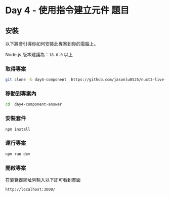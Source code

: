 
# Day 4 - 使用指令建立元件 題目

## 安裝

以下將會引導你如何安裝此專案到你的電腦上。

Node.js 版本建議為：`18.0.0` 以上

### 取得專案

```bash
git clone -b day4-component  https://github.com/jasonlu0525/nuxt3-live-answer.git day4-component-answer
```

### 移動到專案內


```bash
cd  day4-component-answer
```

### 安裝套件

```bash
npm install
```

### 運行專案

```bash
npm run dev
```

### 開啟專案

在瀏覽器網址列輸入以下即可看到畫面

```bash
http://localhost:3000/
```